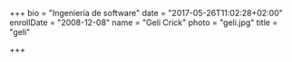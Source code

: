 +++
bio = "Ingeniería de software"
date = "2017-05-26T11:02:28+02:00"
enrollDate = "2008-12-08"
name = "Geli Crick"
photo = "geli.jpg"
title = "geli"

+++

